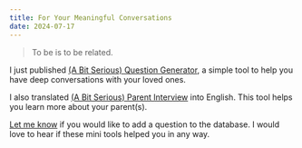 ```yaml
---
title: For Your Meaningful Conversations
date: 2024-07-17
---
```


> To be is to be related.

I just published [(A Bit Serious) Question Generator](https://kangminsuk.com/conversation/), a simple tool to help you have deep conversations with your loved ones.

I also translated [(A Bit Serious) Parent Interview](https://kangminsuk.com/interview/) into English. This tool helps you learn more about your parent(s).

[Let me know](https://kangminsuk.com/message/) if you would like to add a question to the database. I would love to hear if these mini tools helped you in any way.